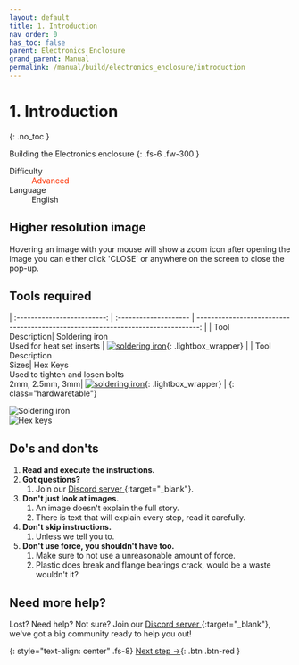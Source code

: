 ```yaml
---
layout: default
title: 1. Introduction
nav_order: 0
has_toc: false
parent: Electronics Enclosure
grand_parent: Manual
permalink: /manual/build/electronics_enclosure/introduction
---
```


# 1. Introduction
{: .no_toc }

Building the Electronics enclosure
{: .fs-6 .fw-300 }

<dl>
  <dt>Difficulty</dt>
  <dd><span style="color:#FF3001">Advanced</span></dd>
  <dt>Language</dt>
  <dd>English</dd>
</dl>

## Higher resolution image

Hovering an image with your mouse will show a zoom icon <i class="bi bi-zoom-in"></i> after opening the image you can either click 'CLOSE' or anywhere on the screen to close the pop-up.

## Tools required

| :-------------------------: | :--------------------       | -------------------------------------------------------------------------------: |
| Tool<br/>Description| Soldering iron<br/>Used for heat set inserts |     [![soldering iron](../../../../assets/images/tools/soldering_iron.png)](#lightbox__item_1){: .lightbox_wrapper} |
| Tool<br/>Description<br/>Sizes| Hex Keys<br/>Used to tighten and losen bolts<br/>2mm, 2.5mm, 3mm|     [![soldering iron](../../../../assets/images/tools/wera_hexkeys.png)](#lightbox__item_2){: .lightbox_wrapper} |
{: class="hardwaretable"}

<div onclick="location.href='##';"  id="lightbox__item_1"  class="lightbox__item">
    <div class="lightbox__content">
    <div class="lightbox__titlebar"></div>
        <a href="##" class="close"></a>
        <img src="../../../../assets/images/tools/soldering_iron.png" alt="Soldering iron">
    </div>
</div>

<div onclick="location.href='##';"  id="lightbox__item_2"  class="lightbox__item">
    <div class="lightbox__content">
    <div class="lightbox__titlebar"></div>
        <a href="##" class="close"></a>
        <img src="../../../../assets/images/tools/wera_hexkeys.png" alt="Hex keys">
    </div>
</div>

## Do's and don'ts

1. **Read and execute the instructions.**
2. **Got questions?**
   1. Join our [Discord server <i class="bi bi-discord"></i>](https://discord.gg/zerog){:target="_blank"}.
3. **Don't just look at images.**
   1. An image doesn't explain the full story.
   2. There is text that will explain every step, read it carefully.
4. **Don't skip instructions.**
   1. Unless we tell you to.
5. **Don't use force, you shouldn't have too.**
   1. Make sure to not use a unreasonable amount of force.
   2. Plastic does break and flange bearings crack, would be a waste wouldn't it?

## Need more help?

Lost? Need help? Not sure? Join our [Discord server <i class="bi bi-discord"></i>](https://discord.gg/zerog){:target="_blank"}, we've got a big community ready to help you out!

{: style="text-align: center" .fs-8}
[Next step &rarr;](#){: .btn .btn-red }
